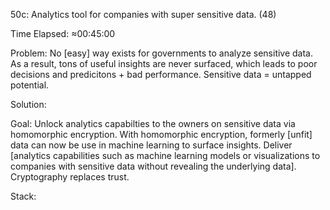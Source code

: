 50c: Analytics tool for companies with super sensitive data. (48)

Time Elapsed: ≈00:45:00

Problem: No [easy] way exists for governments to analyze sensitive data. 
  As a result, tons of useful insights are never surfaced, which leads to poor decisions and predicitons + bad performance. 
  Sensitive data = untapped potential. 

Solution:

Goal: Unlock analytics capabilties to the owners on sensitive data via homomorphic encryption. 
  With homomorphic encryption, formerly [unfit] data can now be use in machine learning to surface insights. 
  Deliver [analytics capabilities such as machine learning models or visualizations to companies with sensitive data without revealing the underlying data].
  Cryptography replaces trust. 

Stack:
